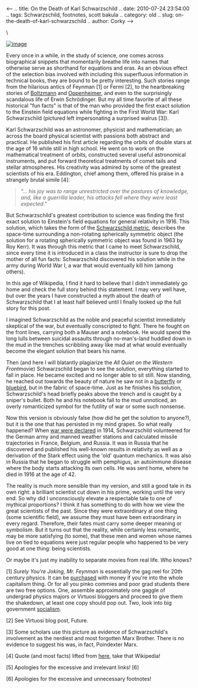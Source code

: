 <--
.. title: On the Death of Karl Schwarzschild
.. date: 2010-07-24 23:54:00
.. tags: Schwarzschild, footnotes, scott bakula
.. category: old
.. slug: on-the-death-of-karl-schwarzschild
.. author: Corky
-->


\

[![image](http://3.bp.blogspot.com/_fa6AZDCsHnY/TEevPyrqW6I/AAAAAAAAAF4/nI7Q_2RQZV0/s200/Karl+Schwarzschild.jpeg)](http://3.bp.blogspot.com/_fa6AZDCsHnY/TEevPyrqW6I/AAAAAAAAAF4/nI7Q_2RQZV0/s1600/Karl+Schwarzschild.jpeg)

Every once in a while, in the study of science, one comes across
biographical snippets that momentarily breathe life into names that
otherwise serve as shorthand for equations and eras. As an obvious
effect of the selection bias involved with including this superfluous
information in technical books, they are bound to be pretty interesting.
Such stories range from the hilarious antics of Feynman [1] or Fermi
[2], to the heartbreaking stories of
[Boltzmann](http://en.wikipedia.org/wiki/Ludwig_Boltzmann#Final_years)
and
[Oppenheimer](http://en.wikipedia.org/wiki/Oppenheimer_security_hearing),
and even to the surprisingly scandalous life of Erwin Schrödinger. But
my all time favorite of all these historical "fun facts" is that of the
man who provided the first exact solution to the Einstein field
equations while fighting in the First World War: Karl Schwarzschild
(pictured left impersonating a surprised walrus [3]).

Karl Schwarzschild was an astronomer, physicist and mathematician; an
across the board physical scientist with passions both abstract and
practical. He published his first article regarding the orbits of double
stars at the age of 16 while still in high school. He went on to work on
the mathematical treatment of orbits, constructed several useful
astronomical instruments, and put forward theoretical treatments of
comet tails and stellar atmospheres. His creativity was admired by some
of the greatest scientists of his era. Eddington, chief among them,
offered his praise in a strangely brutal simile [4]:

> *"... his joy was to range unrestricted over the pastures of
> knowledge, and, like a guerrilla leader, his attacks fell where they
> were least expected."*

But Schwarzschild's greatest contribution to science was finding the
first exact solution to Einstein's field equations for general
relativity in 1916. This solution, which takes the form of the
[Schwarzschild
metric](http://en.wikipedia.org/wiki/Schwarzschild_metric), describes
the space-time surrounding a non-rotating spherically symmetric object
(the solution for a rotating spherically symmetric object was found in
1963 by Roy Kerr). It was through this metric that I came to meet
Schwarzschild, since every time it is introduced in a class the
instructor is sure to drop the mother of all fun facts: Schwarzschild
discovered his solution while in the army during World War I, a war that
would eventually kill him (among others).

In this age of Wikipedia, I find it hard to believe that I didn't
immediately go home and check the full story behind this statement. I
may very well have, but over the years I have constructed a myth about
the death of Schwarzschild that I at least half believed until I finally
looked up the full story for this post.

I imagined Schwarzschild as the noble and peaceful scientist immediately
skeptical of the war, but eventually conscripted to fight. There he
fought on the front lines, carrying both a Mauser and a notebook. He
would spend the long lulls between suicidal assaults through
no-man's-land huddled down in the mud in the trenches scribbling away
like mad at what would eventually become the elegant solution that bears
his name.

Then (and here I will blatantly plagiarize the *All Quiet on the Western
Front*movie) Schwarzschild began to see the solution, everything started
to fall in place. He became excited and no longer able to sit still. Now
standing, he reached out towards the beauty of nature he saw not in a
[butterfly](http://www.youtube.com/watch?v=ShscVNkUmy0) or
[bluebird](http://www.youtube.com/watch?v=DJcBC2Am-uU), but in the
fabric of space-time. Just as he finishes his solution, Schwarzschild's
head briefly peaks above the trench and is caught by a sniper's bullet.
Both he and his notebook fall to the mud unnoticed, an overly
romanticized symbol for the futility of war or some such nonsense.

Now this version is obviously false (how did he get the solution to
anyone?), but it is the one that has persisted in my mind grapes. So
what really happened? When [war were
declared](http://www.youtube.com/watch?v=YQkaD6fG8mk) in 1914,
Schwarzschild volunteered for the German army and manned weather
stations and calculated missile trajectories in France, Belgium, and
Russia. It was in Russia that he discovered and published his well-known
results in relativity as well as a derivation of the Stark effect using
the 'old' quantum mechanics. It was also in Russia that he began to
struggle with pemphigus, an autoimmune disease where the body starts
attacking its own cells. He was sent home, where he died in 1916 at the
age of 42.

The reality is much more sensible than my version, and still a good tale
in its own right: a brilliant scientist cut down in his prime, working
until the very end. So why did I unconsciously elevate a respectable
tale to one of mythical proportions? I think it has something to do with
how we view the great scientists of the past. Since they were
extraordinary at one thing (some scientific field), we assume they must
have been extraordinary in every regard. Therefore, their fates must
carry some deeper meaning or symbolism. But it turns out that the
reality, while certainly less romantic, may be more satisfying (to
some), that these men and women whose names live on tied to equations
were just regular people who happened to be very good at one thing:
being scientists.

Or maybe it's just my inability to separate movies from real life. Who
knows?

[1] *Surely You're Joking, Mr. Feynman* is essentially the gag reel for
20th century physics. It can be
[purchased](http://www.amazon.com/Surely-Feynman-Adventures-Curious-Character/dp/0393316041)
with money if you're into the whole capitalism thing. Or for all you
pinko commies and poor grad students there are two free options. One,
assemble approximately one gaggle of undergrad physics majors or
Virtuosi bloggers and proceed to give them the shakedown, at least one
copy should pop out. Two, look into big government
[socialism](http://en.wikipedia.org/wiki/Public_library).

[2] See Virtuosi blog post, Future.

[3] Some scholars use this picture as evidence of Schwarzschild's
involvement as the nerdiest and most forgotten Marx Brother. There is no
evidence to suggest his was, in fact, Poindexter Marx.

[4] Quote (and most facts) lifted from
[here](http://www-groups.dcs.st-and.ac.uk/~history/Biographies/Schwarzschild.html),
take that Wikipedia!

[5] Apologies for the excessive and irrelevant links! [6]

[6] Apologies for the excessive and unnecessary footnotes!
